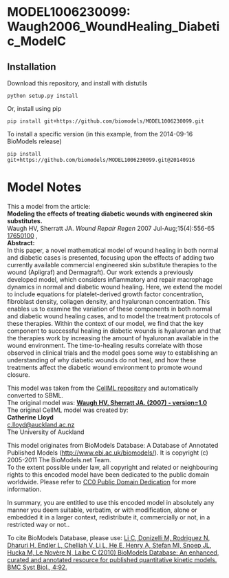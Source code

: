 # MODEL1006230099: Waugh2006_WoundHealing_Diabetic_ModelC

## Installation

Download this repository, and install with distutils

`python setup.py install`

Or, install using pip

`pip install git+https://github.com/biomodels/MODEL1006230099.git`

To install a specific version (in this example, from the 2014-09-16 BioModels release)

`pip install git+https://github.com/biomodels/MODEL1006230099.git@20140916`


# Model Notes


This a model from the article:  
**Modeling the effects of treating diabetic wounds with engineered skin substitutes.**   
Waugh HV, Sherratt JA. _Wound Repair Regen_ 2007 Jul-Aug;15(4):556-65
[17650100](http://www.ncbi.nlm.nih.gov/pubmed/17650100) ,  
**Abstract:**   
In this paper, a novel mathematical model of wound healing in both normal and
diabetic cases is presented, focusing upon the effects of adding two currently
available commercial engineered skin substitute therapies to the wound
(Apligraf) and Dermagraft). Our work extends a previously developed model,
which considers inflammatory and repair macrophage dynamics in normal and
diabetic wound healing. Here, we extend the model to include equations for
platelet-derived growth factor concentration, fibroblast density, collagen
density, and hyaluronan concentration. This enables us to examine the
variation of these components in both normal and diabetic wound healing cases,
and to model the treatment protocols of these therapies. Within the context of
our model, we find that the key component to successful healing in diabetic
wounds is hyaluronan and that the therapies work by increasing the amount of
hyaluronan available in the wound environment. The time-to-healing results
correlate with those observed in clinical trials and the model goes some way
to establishing an understanding of why diabetic wounds do not heal, and how
these treatments affect the diabetic wound environment to promote wound
closure.

This model was taken from the [CellML
repository](http://www.cellml.org/models) and automatically converted to SBML.  
The original model was: [ **Waugh HV, Sherratt JA. (2007) - version=1.0**
](http://models.cellml.org/exposure/cac0806739b31f9022645098c1e0c1dc)  
The original CellML model was created by:  
**Catherine Lloyd**   
c.lloyd@auckland.ac.nz  
The University of Auckland  

This model originates from BioModels Database: A Database of Annotated
Published Models (http://www.ebi.ac.uk/biomodels/). It is copyright (c)
2005-2011 The BioModels.net Team.  
To the extent possible under law, all copyright and related or neighbouring
rights to this encoded model have been dedicated to the public domain
worldwide. Please refer to [CC0 Public Domain
Dedication](http://creativecommons.org/publicdomain/zero/1.0/) for more
information.

In summary, you are entitled to use this encoded model in absolutely any
manner you deem suitable, verbatim, or with modification, alone or embedded it
in a larger context, redistribute it, commercially or not, in a restricted way
or not..  
  
To cite BioModels Database, please use: [Li C, Donizelli M, Rodriguez N,
Dharuri H, Endler L, Chelliah V, Li L, He E, Henry A, Stefan MI, Snoep JL,
Hucka M, Le Novère N, Laibe C (2010) BioModels Database: An enhanced, curated
and annotated resource for published quantitative kinetic models. BMC Syst
Biol., 4:92.](http://www.ncbi.nlm.nih.gov/pubmed/20587024)


